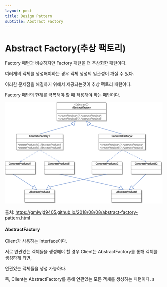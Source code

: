 ```yaml
---
layout: post
title: Design Pattern
subtitle: Abstract Factory
---
```

# Abstract Factory(추상 팩토리)
Factory 패턴과 비슷하지만 Factory 패턴을 더 추상화한 패턴이다.

여러개의 객체를 생성해야하는 경우 객체 생성의 일관성이 깨질 수 있다.

이러한 문제점을 해결하기 위해서 제공되는것이 추상 팩토리 패턴이다.

Factory 패턴의 한계를 극복해야 할 때 적용해야 하는 패턴이다.


![Abstract Factory Image](/assets/img/abstract-factory-pattern.png)

출처: https://gmlwjd9405.github.io/2018/08/08/abstract-factory-pattern.html

#### AbstractFactory
Client가 사용하는 Interface이다.

서로 연관있는 객체들을 생성해야 할 경우 Client는 AbstractFactory를 통해 객체를 생성하게 되면,

연관있는 객체들을 생성 가능하다.

즉, Client는 AbstractFactory를 통해 연관있는 모든 객체를 생성하는 패턴이다.
s
